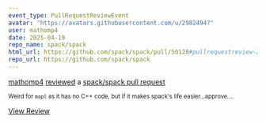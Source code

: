```yaml
---
event_type: PullRequestReviewEvent
avatar: "https://avatars.githubusercontent.com/u/2982494?"
user: mathomp4
date: 2025-04-19
repo_name: spack/spack
html_url: https://github.com/spack/spack/pull/50128#pullrequestreview-2780073284
repo_url: https://github.com/spack/spack
---
```


<a href='https://github.com/mathomp4' target='_blank'>mathomp4</a> <a href='https://github.com/spack/spack/pull/50128#pullrequestreview-2780073284' target='_blank'>reviewed</a> a <a href='https://github.com/spack/spack/pull/50128' target='_blank'>spack/spack pull request</a>

<small>Weird for `mapl` as it has no C++ code, but if it makes spack's life easier...approve....</small>

<a href='https://github.com/spack/spack/pull/50128#pullrequestreview-2780073284' target='_blank'>View Review</a>
